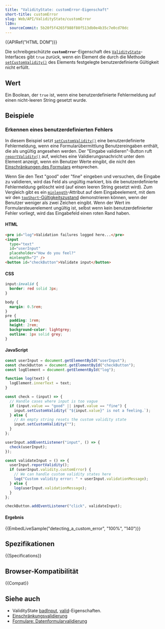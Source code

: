```yaml
---
title: "ValidityState: customError-Eigenschaft"
short-title: customError
slug: Web/API/ValidityState/customError
l10n:
  sourceCommit: 5b20f5f4265f988f80f513db0e4b35c7e0cd70dc
---
```


{{APIRef("HTML DOM")}}

Die schreibgeschützte **`customError`**-Eigenschaft des [`ValidityState`](/de/docs/Web/API/ValidityState)-Interfaces gibt `true` zurück, wenn ein Element die durch die Methode [`setCustomValidity()`](/de/docs/Web/API/HTMLObjectElement/setCustomValidity) des Elements festgelegte benutzerdefinierte Gültigkeit nicht erfüllt.

## Wert

Ein Boolean, der `true` ist, wenn eine benutzerdefinierte Fehlermeldung auf einen nicht-leeren String gesetzt wurde.

## Beispiele

### Erkennen eines benutzerdefinierten Fehlers

In diesem Beispiel setzt [`setCustomValidity()`](/de/docs/Web/API/HTMLObjectElement/setCustomValidity) eine benutzerdefinierte Fehlermeldung, wenn eine Formularübermittlung Benutzereingaben enthält, die als ungültig angesehen werden. Der "Eingabe validieren"-Button ruft [`reportValidity()`](/de/docs/Web/API/HTMLFormElement/reportValidity) auf, welches eine Validierungsnachricht unter dem Element anzeigt, wenn ein Benutzer Werte eingibt, die nicht den [Einschränkungen des Formulars](/de/docs/Web/HTML/Constraint_validation#constraint_validation_process) entsprechen.

Wenn Sie den Text "good" oder "fine" eingeben und versuchen, die Eingabe zu validieren, wird das Feld als ungültig markiert, bis die benutzerdefinierte Fehlermeldung gelöscht wird (auf einen leeren String gesetzt wird). Zum Vergleich gibt es ein [`minlength`](/de/docs/Web/HTML/Attributes/minlength)-Attribut auf dem Eingabeelement, mit dem wir den [`tooShort`-Gültigkeitszustand](/de/docs/Web/API/ValidityState/tooShort) demonstrieren können, wenn der Benutzer weniger als zwei Zeichen eingibt. Wenn der Wert im Formularsteuerelement ungültig ist, selbst wenn kein benutzerdefinierter Fehler vorliegt, wird das Eingabefeld einen roten Rand haben.

#### HTML

```html
<pre id="log">Validation failures logged here...</pre>
<input
  type="text"
  id="userInput"
  placeholder="How do you feel?"
  minlength="2" />
<button id="checkButton">Validate input</button>
```

#### CSS

```css
input:invalid {
  border: red solid 3px;
}
```

```css hidden
body {
  margin: 0.5rem;
}
pre {
  padding: 1rem;
  height: 2rem;
  background-color: lightgrey;
  outline: 1px solid grey;
}
```

#### JavaScript

```js
const userInput = document.getElementById("userInput");
const checkButton = document.getElementById("checkButton");
const logElement = document.getElementById("log");

function log(text) {
  logElement.innerText = text;
}

const check = (input) => {
  // Handle cases where input is too vague
  if (input.value == "good" || input.value == "fine") {
    input.setCustomValidity(`"${input.value}" is not a feeling.`);
  } else {
    // An empty string resets the custom validity state
    input.setCustomValidity("");
  }
};

userInput.addEventListener("input", () => {
  check(userInput);
});

const validateInput = () => {
  userInput.reportValidity();
  if (userInput.validity.customError) {
    // We can handle custom validity states here
    log("Custom validity error: " + userInput.validationMessage);
  } else {
    log(userInput.validationMessage);
  }
};

checkButton.addEventListener("click", validateInput);
```

#### Ergebnis

{{EmbedLiveSample("detecting_a_custom_error", "100%", "140")}}

## Spezifikationen

{{Specifications}}

## Browser-Kompatibilität

{{Compat}}

## Siehe auch

- ValidityState [badInput](/de/docs/Web/API/ValidityState/badInput), [valid](/de/docs/Web/API/ValidityState/valid)-Eigenschaften.
- [Einschränkungsvalidierung](/de/docs/Web/HTML/Constraint_validation)
- [Formulare: Datenformularvalidierung](/de/docs/Learn_web_development/Extensions/Forms/Form_validation)
